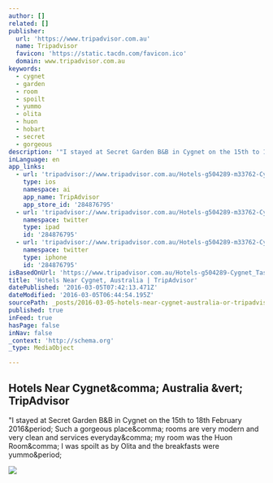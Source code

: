 ```yaml
---
author: []
related: []
publisher:
  url: 'https://www.tripadvisor.com.au'
  name: Tripadvisor
  favicon: 'https://static.tacdn.com/favicon.ico'
  domain: www.tripadvisor.com.au
keywords:
  - cygnet
  - garden
  - room
  - spoilt
  - yummo
  - olita
  - huon
  - hobart
  - secret
  - gorgeous
description: '"I stayed at Secret Garden B&B in Cygnet on the 15th to 18th February 2016. Such a gorgeous place, rooms are very modern and very clean and services everyday, my room was the Huon Room, I was spoilt as by Olita and the breakfasts were yummo.'
inLanguage: en
app_links:
  - url: 'tripadvisor://www.tripadvisor.com.au/Hotels-g504289-m33762-Cygnet_Tasmania-Hotels.html'
    type: ios
    namespace: ai
    app_name: TripAdvisor
    app_store_id: '284876795'
  - url: 'tripadvisor://www.tripadvisor.com.au/Hotels-g504289-m33762-Cygnet_Tasmania-Hotels.html'
    namespace: twitter
    type: ipad
    id: '284876795'
  - url: 'tripadvisor://www.tripadvisor.com.au/Hotels-g504289-m33762-Cygnet_Tasmania-Hotels.html'
    namespace: twitter
    type: iphone
    id: '284876795'
isBasedOnUrl: 'https://www.tripadvisor.com.au/Hotels-g504289-Cygnet_Tasmania-Hotels.html'
title: 'Hotels Near Cygnet, Australia | TripAdvisor'
datePublished: '2016-03-05T07:42:13.471Z'
dateModified: '2016-03-05T06:44:54.195Z'
sourcePath: _posts/2016-03-05-hotels-near-cygnet-australia-or-tripadvisor.md
published: true
inFeed: true
hasPage: false
inNav: false
_context: 'http://schema.org'
_type: MediaObject

---
```

<article style=""><h1>Hotels Near Cygnet&amp;comma; Australia &amp;vert; TripAdvisor</h1><p>"I stayed at Secret Garden B&amp;B in Cygnet on the 15th to 18th February 2016&amp;period; Such a gorgeous place&amp;comma; rooms are very modern and very clean and services everyday&amp;comma; my room was the Huon Room&amp;comma; I was spoilt as by Olita and the breakfasts were yummo&amp;period;</p><img src="https://static.tacdn.com/img2/branding/TA_550x370.png" /></article>